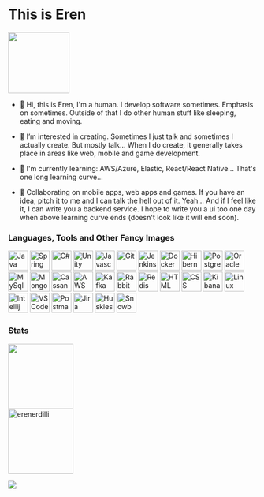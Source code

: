 <h1 align="left">This is Eren</h1>

<img height="124em"  src="https://media0.giphy.com/media/Nx0rz3jtxtEre/giphy.gif?cid=ecf05e47qodqko8hpzcki8iu6ocyodcv3a25o7iturhwtdhp&rid=giphy.gif&ct=g" />

- 👋 Hi, this is Eren, I'm a human. I develop software sometimes. Emphasis on sometimes. Outside of that I do other human stuff like sleeping, eating and moving.

- 👀 I’m interested in creating. Sometimes I just talk and sometimes I actually create. But mostly talk... When I do create, it generally takes place in areas like web, mobile and game development.

- 🌱 I'm currently learning: AWS/Azure, Elastic, React/React Native... That's one long learning curve...

- 💞️ Collaborating on mobile apps, web apps and games. If you have an idea, pitch it to me and I can talk the hell out of it. Yeah... And if I feel like it, I can write you a backend service. I hope to write you a ui too one day when above learning curve ends (doesn't look like it will end soon).

<h3 align="left">Languages, Tools and Other Fancy Images</h3>
<p>
  <a href="https://java.com/"><img height="40em" src="https://www.vectorlogo.zone/logos/java/java-icon.svg" title="Java 8/11/17+" /></a>
  <a href="https://spring.io/"><img height="40em" src="https://www.vectorlogo.zone/logos/springio/springio-icon.svg" title="Spring and Spring Boot" /></a>
  <a href="https://learn.microsoft.com/en-us/dotnet/csharp/"><img height="40em" src="https://cdn.worldvectorlogo.com/logos/c--4.svg" title="C#" /></a>
  <a href="https://unity.com/"><img height="40em" src="https://www.vectorlogo.zone/logos/unity3d/unity3d-icon.svg" title="Unity" /></a>
  <a href="https://javascript.com/" target="_blank"><img height="40em" src="https://upload.vectorlogo.zone/logos/javascript/images/239ec8a4-163e-4792-83b6-3f6d96911757.svg" title="Javascript" /></a>
  <a href="https://git-scm.com/"><img height="40em" src="https://www.vectorlogo.zone/logos/git-scm/git-scm-icon.svg" title="Git" /></a>
  <a href="https://jenkins.io/"><img height="40em" src="https://www.vectorlogo.zone/logos/jenkins/jenkins-icon.svg" title="Jenkins" /></a>
  <a href="https://docker.com/"><img height="40em" src="https://www.vectorlogo.zone/logos/docker/docker-icon.svg" title="Docker" /></a>
  <a href="https://hibernate.org/"><img height="40em" src="https://www.vectorlogo.zone/logos/hibernate/hibernate-icon.svg" title="Hibernate" /></a>
  <a href="https://postgresql.org/"><img height="40em" src="https://www.vectorlogo.zone/logos/postgresql/postgresql-icon.svg" title="Postgres" /></a>
  <a href="https://oracle.com/"><img height="40em" src="https://www.vectorlogo.zone/logos/oracle/oracle-icon.svg" title="Oracle" /></a>
  <a href="https://mysql.com/"><img height="40em" src="https://www.vectorlogo.zone/logos/mysql/mysql-icon.svg" title="MySql" /></a>
  <a href="https://mongodb.com/"><img height="40em" src="https://www.vectorlogo.zone/logos/mongodb/mongodb-icon.svg" title="MongoDb" /></a>
  <a href="https://cassandra.apache.org/"><img height="40em" src="https://www.vectorlogo.zone/logos/apache_cassandra/apache_cassandra-icon.svg" title="Cassandra" /></a>
  <a href="https://aws.amazon.com/"><img height="40em" src="https://www.vectorlogo.zone/logos/amazon_aws/amazon_aws-icon.svg" title="AWS" /></a>
  <a href="https://kafka.apache.org/"><img height="40em" src="https://www.vectorlogo.zone/logos/apache_kafka/apache_kafka-icon.svg" title="Kafka" /></a>
  <a href="https://rabbitmq.com/"><img height="40em" src="https://www.vectorlogo.zone/logos/rabbitmq/rabbitmq-icon.svg" title="RabbitMQ" /></a>
  <a href="https://redis.io/"><img height="40em" src="https://www.vectorlogo.zone/logos/redis/redis-icon.svg" title="Redis" /></a>
  <a href="https://html.com/"><img height="40em" src="https://www.vectorlogo.zone/logos/w3_html5/w3_html5-icon.svg" title="HTML" /></a>
  <a href="https://developer.mozilla.org/en-US/docs/Web/CSS"><img height="40em" src="https://www.vectorlogo.zone/logos/w3_css/w3_css-icon.svg" title="CSS" /></a>
  <a href="https://elastic.co/kibana/"><img height="40em" src="https://www.vectorlogo.zone/logos/elasticco_kibana/elasticco_kibana-icon.svg" title="Kibana" /></a>
  <a href="https://linux.org/"><img height="40em" src="https://www.vectorlogo.zone/logos/linux/linux-icon.svg" title="Linux" /></a>
  <a href="https://jetbrains.com/idea/"><img height="40em" src="https://www.vectorlogo.zone/logos/jetbrains/jetbrains-icon.svg" title="Intellij" /></a>
  <a href="https://code.visualstudio.com/"><img height="40em" src="https://www.vectorlogo.zone/logos/visualstudio_code/visualstudio_code-icon.svg" title="VSCode" /></a>
  <a href="https://postman.com/"><img height="40em" src="https://www.vectorlogo.zone/logos/getpostman/getpostman-icon.svg" title="Postman" /></a>
  <a href="https://atlassian.com/software/jira"><img height="40em" src="https://www.vectorlogo.zone/logos/atlassian_jira/atlassian_jira-icon.svg" title="Jira" /></a>
  <a href="https://www.akc.org/dog-breeds/siberian-husky/"><img height="40em" src="https://cdn.iconscout.com/icon/premium/png-256-thumb/siberian-husky-3470544-2903417.png" title="Huskies" /></a>
  <a href="https://www.redbull.com/gb-en/tags/snowboarding"><img height="40em" src="https://cdn.iconscout.com/icon/premium/png-256-thumb/snowboard-3005711-2514046.png" title="Snowboarding" /></a>
</p>
<h3 align="left">Stats</h3>
<p>
<img height="132em" src="https://github-readme-stats.vercel.app/api?username=erenerdilli&&theme=synthwave&show_icons=true&hide_border=true" />
<br>
<img height="132em"  src="https://github-readme-streak-stats.herokuapp.com/?user=erenerdilli&theme=synthwave&hide_border=true" alt="erenerdilli" />
  
![](https://komarev.com/ghpvc/?username=erenerdilli&color=5e4a7c&style=flat&label=Views)

<!---
erenerdilli/erenerdilli is a ✨ special ✨ repository because its `README.md` (this file) appears on your GitHub profile.
--->

